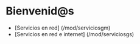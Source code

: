 # Bienvenid@s
* [Servicios en red] (/mod/serviciosgm)
* [Servicios en red e internet] (/mod/serviciosgs)
